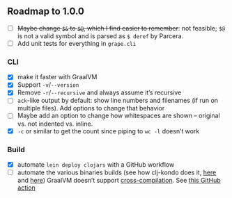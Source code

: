 ## Roadmap to 1.0.0

- [ ] ~~Maybe change `$&` to `$@`, which I find easier to remember~~: not feasible; `$@` is not a valid symbol and is
      parsed as `$ deref` by Parcera.
- [ ] Add unit tests for everything in `grape.cli`

### CLI

- [x] make it faster with GraalVM
- [x] Support `-v`/`--version`
- [x] Remove `-r`/`--recursive` and always assume it’s recursive
- [ ] `ack`-like output by default: show line numbers and filenames (if run on multiple files). Add options to change
      that behavior
- [ ] Maybe add an option to change how whitespaces are shown – original vs. not indented vs. inline.
- [x] `-c` or similar to get the count since piping to `wc -l` doesn’t work

### Build

- [x] automate `lein deploy clojars` with a GitHub workflow
- [ ] automate the various binaries builds (see how clj-kondo does it, [here][1] and [here][2]) GraalVM doesn’t support
      [cross-compilation][3]. See [this GitHub action][4]

[1]: https://github.com/borkdude/clj-kondo/blob/15ce36ad616bbc4a86a256719f37145c76372e38/.circleci/config.yml
[2]: https://github.com/borkdude/clj-kondo/blob/e62eb04bc8bdb754a368ca8e7b0e76d8d568253e/.circleci/script/release
[3]: https://github.com/oracle/graal/issues/407
[4]: https://github.com/marketplace/actions/github-action-publish-binaries
